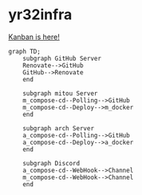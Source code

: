 # yr32infra

[Kanban is here!](https://github.com/orgs/yr32infra/projects/1)

```mermaid
graph TD;
    subgraph GitHub Server
    Renovate-->GitHub
    GitHub-->Renovate
    end
    
    subgraph mitou Server
    m_compose-cd--Polling-->GitHub
    m_compose-cd--Deploy-->m_docker
    end
      
    subgraph arch Server
    a_compose-cd--Polling-->GitHub
    a_compose-cd--Deploy-->a_docker
    end
    
    subgraph Discord
    a_compose-cd--WebHook-->Channel
    m_compose-cd--WebHook-->Channel
    end
```

